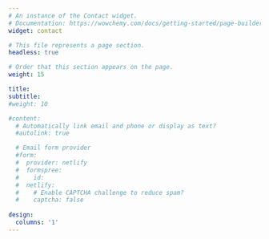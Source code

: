 ```yaml
---
# An instance of the Contact widget.
# Documentation: https://wowchemy.com/docs/getting-started/page-builder/
widget: contact

# This file represents a page section.
headless: true

# Order that this section appears on the page.
weight: 15

title:
subtitle:
#weight: 10

#content:
  # Automatically link email and phone or display as text?
  #autolink: true

  # Email form provider
  #form:
  #  provider: netlify
  #  formspree:
  #    id: 
  #  netlify:
  #    # Enable CAPTCHA challenge to reduce spam?
  #    captcha: false
      
design:
  columns: '1'
---
```

